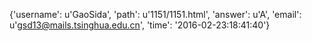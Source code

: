 {'username': u'GaoSida', 'path': u'1151/1151.html', 'answer': u'A', 'email': u'gsd13@mails.tsinghua.edu.cn', 'time': '2016-02-23:18:41:40'}